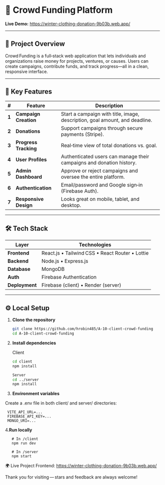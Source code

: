 # 🧢 **Crowd Funding Platform**

**Live Demo:** https://winter-clothing-donation-9b03b.web.app/

---

## 📌 **Project Overview**
Crowd Funding is a full‑stack web application that lets individuals and organizations raise money for projects, ventures, or causes. Users can create campaigns, contribute funds, and track progress—all in a clean, responsive interface.

---

## 🚀 **Key Features**

| # | Feature | Description |
|---|---------|-------------|
| **1** | **Campaign Creation** | Start a campaign with title, image, description, goal amount, and deadline. |
| **2** | **Donations** | Support campaigns through secure payments (Stripe). |
| **3** | **Progress Tracking** | Real‑time view of total donations vs. goal. |
| **4** | **User Profiles** | Authenticated users can manage their campaigns and donation history. |
| **5** | **Admin Dashboard** | Approve or reject campaigns and oversee the entire platform. |
| **6** | **Authentication** | Email/password and Google sign‑in (Firebase Auth). |
| **7** | **Responsive Design** | Looks great on mobile, tablet, and desktop. |

---

## 🛠 **Tech Stack**

| Layer | Technologies |
|-------|--------------|
| **Frontend** | React.js • Tailwind CSS • React Router • Lottie |
| **Backend**  | Node.js • Express.js |
| **Database** | MongoDB |
| **Auth**     | Firebase Authentication |
| **Deployment** | Firebase (client) • Render (server) |

---

## ⚙️ **Local Setup**

1. **Clone the repository**
   ```bash
   git clone https://github.com/hrobin485/A-10-client-crowd-funding
   cd A-10-client-crowd-funding

2. **Install dependencies**

    Client
    ```bash
    cd client
    npm install

    Server
    cd ../server
    npm install

3. **Environment variables**

Create a .env file in both client/ and server/ directories:

     VITE_API_URL=...
     FIREBASE_API_KEY=...
     MONGO_URI=...

4.**Run locally**

       # In /client
       npm run dev

       # In /server
       npm start

🌍 Live Project
Frontend: https://winter-clothing-donation-9b03b.web.app/

Thank you for visiting — stars and feedback are always welcome!